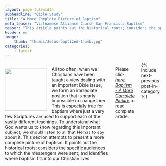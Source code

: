 ```yaml
---
layout: page-fullwidth
subheadline: "Bible Study"
title: "A More Complete Picture of Baptism"
meta_teaser: "Vietnamese Alliance Church San Francisco Baptism"
teaser: "This article points out the historical roots; considers the specific audiences to which the messengers were sent; and identifies where baptism fits into our Christian lives."
header: no
image:
    thumb: "thumbs/Jesus-baptized-thumb.jpg"
categories:
    - latest
---
```

<!--more-->
<div class="small-12 columns" style="padding: 0px; border-bottom: none;" markdown="1">

<div>
<p>
<img alt src="{{ site.baseurl }}/images/Jesus-baptized.jpg" style="border: 0px none; margin: 7px 15px 0px 0px; max-width: 100%; height: 136px; padding: 0px; float: left;">
All too often, when we Christians have been taught a view dealing with an important Bible issue, we form an immediate position that is nearly impossible to change later. This is especially true for baptism where just a very few Scriptures are used to support each of the vastly different teachings. To understand what God wants us to know regarding this important subject, we should listen to all that He has to say about it. This section attempts to present a more complete picture of baptism. It points out the historical roots; considers the specific audiences to which the messengers were sent; and identifies where baptism fits into our Christian lives.
</p>
</div>

Please click <a href="/bible-topics/meditations/baptism/"><u><em>here: Baptism - A More Complete Picture</em></u></a> to read complete article.

<div class="small-12" style="padding: 0px; border-bottom: none;">
    {% include next-previous-post-in-category %}
</div>
